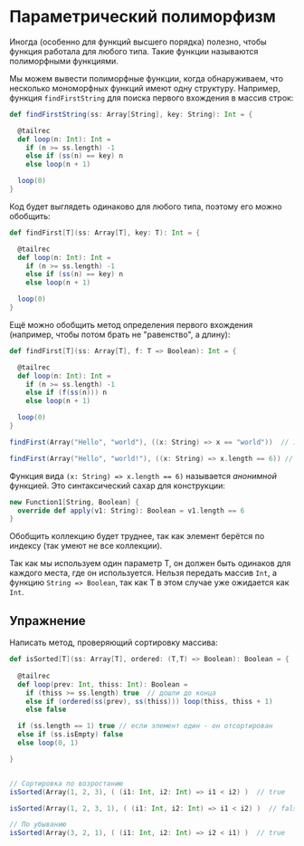 # Параметрический полиморфизм

Иногда (особенно для функций высшего порядка) полезно, чтобы функция работала для любого типа. Такие функции называются полиморфными функциями.

Мы можем вывести полиморфные функции, когда обнаруживаем, что несколько мономорфных функций имеют одну структуру. Например, функция `findFirstString` для поиска первого вхождения в массив строк:

```scala
def findFirstString(ss: Array[String], key: String): Int = {

  @tailrec
  def loop(n: Int): Int = 
    if (n >= ss.length) -1
    else if (ss(n) == key) n
    else loop(n + 1)

  loop(0)
}
```

Код будет выглядеть одинаково для любого типа, поэтому его можно обобщить:

```scala
def findFirst[T](ss: Array[T], key: T): Int = {

  @tailrec
  def loop(n: Int): Int = 
    if (n >= ss.length) -1
    else if (ss(n) == key) n
    else loop(n + 1)

  loop(0)
}
```

Ещё можно обобщить метод определения первого вхождения (например, чтобы потом брать не "равенство", а длину):

```scala
def findFirst[T](ss: Array[T], f: T => Boolean): Int = {

  @tailrec
  def loop(n: Int): Int =
    if (n >= ss.length) -1
    else if (f(ss(n))) n
    else loop(n + 1)

  loop(0)
}

findFirst(Array("Hello", "world"), ((x: String) => x == "world"))  // 1

findFirst(Array("Hello", "world!"), ((x: String) => x.length == 6)) // 1
```

Функция вида `(x: String) => x.length == 6)` называется *анонимной* функцией. Это синтаксический сахар для конструкции:

```scala
new Function1[String, Boolean] {
  override def apply(v1: String): Boolean = v1.length == 6
}
```

Обобщить коллекцию будет труднее, так как элемент берётся по индексу (так умеют не все коллекции).

Так как мы используем один параметр T, он должен быть одинаков для каждого места, где он используется. Нельзя передать массив `Int`, а функцию `String => Boolean`, так как T в этом случае уже ожидается как `Int`.

## Упражнение

Написать метод, проверяющий сортировку массива:

```scala
def isSorted[T](ss: Array[T], ordered: (T,T) => Boolean): Boolean = {
  
  @tailrec
  def loop(prev: Int, thiss: Int): Boolean = 
    if (thiss >= ss.length) true  // дошли до конца
    else if (ordered(ss(prev), ss(thiss))) loop(thiss, thiss + 1)
    else false

  if (ss.length == 1) true // если элемент один - он отсортирован
  else if (ss.isEmpty) false  
  else loop(0, 1)

}


// Сортировка по возростанию 
isSorted(Array(1, 2, 3), ( (i1: Int, i2: Int) => i1 < i2) )  // true

isSorted(Array(1, 2, 3, 1), ( (i1: Int, i2: Int) => i1 < i2) )  // false

// По убыванию
isSorted(Array(3, 2, 1), ( (i1: Int, i2: Int) => i2 < i1) )  // true
```

